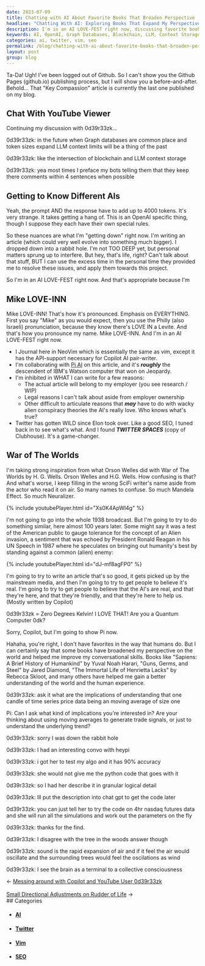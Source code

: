```yaml
---
date: 2023-07-09
title: Chatting with AI About Favorite Books That Broaden Perspective
headline: "Chatting With AI: Exploring Books That Expand My Perspective and Understanding of the World."
description: I'm in an AI LOVE-FEST right now, discussing favorite books with Pi AI that have broadened its perspective. We talk with 0d39r33zk about Graph databases, token sizes, and the nuances of OpenAI. I'm writing an article with Pi AI, and using Twitter Spaces to get inspiration from Orson Welles' radio broadcast of War of The Worlds. 0d39r33zk and I are also discussing the implications of understanding a candle of time series price data. Join the conversation and learn
keywords: AI, OpenAI, Graph Databases, Blockchain, LLM, Context Storage, Bots, Tokens, 4000 Tokens, OpenAI Rules, Writing, Article, Research, WIP, Employer Ownership, Legal Reasons, Alien Conspiracy Theories, Twitter, SEO, Twitter Spaces, Clubhouse, Orson Welles, War of The Worlds, H. G. Wells, Mainstream Media, Quantum Computer, Copilot, Pi AI, IBM, Watson, Jeopardy, NeoVim
categories: ai, twitter, vim, seo
permalink: /blog/chatting-with-ai-about-favorite-books-that-broaden-perspective/
layout: post
group: blog
---
```



Ta-Da! Ugh! I've been logged out of Github. So I can't show you the Github
Pages (github.io) publishing process, but I will show you a before-and-after.
Behold... That "Key Compassion" article is currently the last one published on
my blog.

## Chat With YouTube Viewer

Continuing my discussion with 0d39r33zk...

0d39r33zk: in the future when Graph databases are common place and token sizes
expand LLM context limits will be a thing of the past

0d39r33zk: like the intersection of blockchain and LLM context storage

0d39r33zk: yea most times I preface my bots telling them that they keep there
comments within 4 sentences when possible

## Getting to Know Different AIs

Yeah, the prompt AND the response have to add up to 4000 tokens. It's very
strange. It takes getting a hang of. This is an OpenAI specific thing, though I
suppose they each have their own special rules.

So these nuances are what I'm "getting down" right now. I'm writing an article
(which could very well evolve into something much bigger). I dropped down into
a rabbit hole. I'm not TOO DEEP yet, but personal matters sprung up to
interfere. But hey, that's life, right? Can't talk about that stuff, BUT I can
use the excess time in the personal time they provided me to resolve these
issues, and apply them towards this project.

So I'm in an AI LOVE-FEST right now. And that's appropriate because I'm

## Mike LOVE-INN

Mike LOVE-INN! That's how it's pronounced. Emphasis on EVERYTHING. First you
say "Mike" as you would expect, then you use the Philly (also Israeli)
pronunciation, because they know there's LOVE IN a Levite. And that's how you
pronounce my name. Mike LOVE-INN. And I'm in an AI LOVE-FEST right now.

- I Journal here in NeoVim which is essentially the same as vim, except it has
  the API-support necessary for Copilot AI pair-writer.
- I'm collaborating with [Pi AI](https://heypi.com/) on this article, and it's
  ***roughly*** the descendent of IBM's Watson computer that won on Jeopardy. 
- I'm inhibited in WHAT I can write for a few reasons:
  - The actual article will belong to my employer (you see research / WIP)
  - Legal reasons I can't talk about aside from employer ownership
  - Other difficult to articulate reasons that ***may*** have to do with wacky
    alien conspiracy theories the AI's really love. Who knows what's true?
- Twitter has gotten WILD since Elon took over. Like a good SEO, I tuned back
  in to see what's what. And I found ***TWITTER SPACES*** (copy of Clubhouse).
  It's a game-changer. 

## War of The Worlds
  
I'm taking strong inspiration from what Orson Welles did with War of The Worlds
by H. G. Wells. Orson Welles and H.G. Wells. How confusing is that? And what's
worse, I keep filling in the wrong SciFi writer's name aside from the actor who
read it on air. So many names to confuse. So much Mandela Effect. So much
Neuralizer.

{% include youtubePlayer.html id="Xs0K4ApWl4g" %}

I'm not going to go into the whole 1938 broadcast. But I'm going to try to do
something similar, here almost 100 years later. Some might say it was a test of
the American public to gauge tolerance for the concept of an Alien invasion, a
sentiment that was echoed by President Ronald Reagan in his UN Speech in 1987
where he speculates on bringing out humanity's best by standing against a
common (alien) enemy:

{% include youtubePlayer.html id="dJ-mf8agFP0" %}

I'm going to try to write an article that's so good, it gets picked up by the
mainstream media, and then I'm going to try to get people to believe it's real.
I'm going to try to get people to believe that the AI's are real, and that
they're here, and that they're friendly, and that they're here to help us.
(Mostly written by Copilot)

0d39r33zk = Zero Degrees Kelvin! I LOVE THAT! Are you a Quantum Computer 0dk?

Sorry, Copilot, but I'm going to show Pi now. 

Hahaha, you're right, I don't have favorites in the way that humans do. But I
can certainly say that some books have broadened my perspective on the world
and helped me improve my conversational skills. Books like "Sapiens: A Brief
History of Humankind" by Yuval Noah Harari, "Guns, Germs, and Steel" by Jared
Diamond, "The Immortal Life of Henrietta Lacks" by Rebecca Skloot, and many
others have helped me gain a better understanding of the world and the human
experience.

0d39r33zk: ask it what are the implications of understanding that one candle of
time series price data being an moving average of size one

Pi: Can I ask what kind of implications you're interested in? Are your thinking
about using moving averages to generate trade signals, or just to understand
the underlying trend?

0d39r33zk: sorry I was down the rabbit hole

0d39r33zk: I had an interesting convo with heypi

0d39r33zk: i got her to test my algo and it has 90% accuracy

0d39r33zk: she would not give me the python code that goes with it

0d39r33zk: so I had her describe it in granular logical detail

0d39r33zk: Ill put the description into chat gpt to get the code later

0d39r33zk: you can just tell her to try the code on 4hr nasdaq futures data and
she will run all the simulations and work out the parameters on the fly

0d39r33zk: thanks for the find.

0d39r33zk: I disagree with the tree in the woods answer though

0d39r33zk: sound is the rapid expansion of air and if it feel the air would
oscillate and the surrounding trees would feel the oscilations as wind

0d39r33zk: I see the brain as a terminal to a collective consciousness











<div class="arrow-links"><div class="post-nav-prev"><span class="arrow">&larr;&nbsp;</span><a href="/blog/messing-around-with-copilot-and-youtube-user-0d39r33zk/">Messing around with Copilot and YouTube User 0d39r33zk</a></div> &nbsp; <div class="post-nav-next"><a href="/blog/small-directional-adjustments-on-rudder-of-life/">Small Directional Adjustments on Rudder of Life</a><span class="arrow">&nbsp;&rarr;</span></div></div>
## Categories

<ul>
<li><h4><a href='/ai/'>AI</a></h4></li>
<li><h4><a href='/twitter/'>Twitter</a></h4></li>
<li><h4><a href='/vim/'>Vim</a></h4></li>
<li><h4><a href='/seo/'>SEO</a></h4></li></ul>